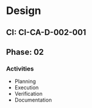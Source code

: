 # Design

## CI: CI-CA-D-002-001
## Phase: 02

### Activities
- Planning
- Execution
- Verification
- Documentation
